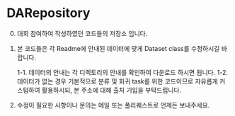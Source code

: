 # DARepository

0. 대회 참여하여 작성하였던 코드들의 저장소 입니다.
1. 본 코드들은 각 Readme에 안내된 데이터에 맞게 Dataset class를 수정하시길 바랍니다.

    1-1. 데이터의 안내는 각 디렉토리의 안내를 확인하여 다운로드 하시면 됩니다. 
    1-2. 데이터가 없는 경우 기본적으로 분류 및 회귀 task를 위한 코드이므로 자유롭게 커스텀하여 활용하시되, 본 주소에 대해 출처 기입을 부탁드립니다. 

2. 수정이 필요한 사항이나 문의는 메일 또는 풀리퀘스트로 언제든 보내주세요. 
